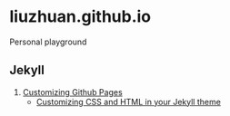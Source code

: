 # liuzhuan.github.io
Personal playground

## Jekyll
1. [Customizing Github Pages](https://help.github.com/categories/customizing-github-pages/)
    * [Customizing CSS and HTML in your Jekyll theme](https://help.github.com/articles/customizing-css-and-html-in-your-jekyll-theme/)